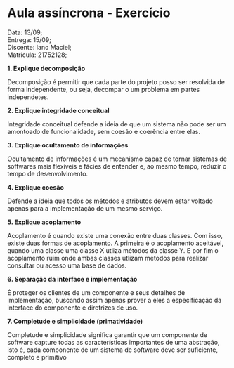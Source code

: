 # Aula assíncrona - Exercício 
Data: 13/09; <br>
Entrega: 15/09; <br>
Discente: Iano Maciel; <br>
Matrícula: 21752128;<br>

**1. Explique decomposição** 

Decomposição é permitir que cada parte do projeto posso ser resolvida de forma independente, ou seja, decompar o um problema em partes independetes. 

**2. Explique integridade conceitual**

Integridade conceitual defende a ideia de que um sistema não pode ser um amontoado de funcionalidade, sem coesão e coerência entre elas.

**3. Explique ocultamento de informações**

Ocultamento de informações é um mecanismo capaz de tornar sistemas de softwares mais flexíveis e fácies de entender e, ao mesmo tempo, reduzir o tempo de desenvolvimento. 

**4. Explique coesão**

Defende a ideia que todos os métodos e atributos devem estar voltado apenas para a implementação de um mesmo serviço.

**5. Explique acoplamento**

Acoplamento é quando existe uma conexão entre duas classes. Com isso, existe duas formas de acoplamento. A primeira é o acoplamento aceitável, quando uma classe uma classe X utliza métodos da classe Y. E por fim o acoplamento ruim onde ambas classes utlizam metodos para realizar consultar ou acesso uma base de dados. 

**6. Separação da interface e implementação**

É proteger os clientes de um componente e seus detalhes de implementação, buscando assim apenas prover a eles a especificação da interface do componente e diretrizes de uso.

**7. Completude e simplicidade (primatividade)**

Completude e simplicidade significa garantir que um componente de software capture todas as características importantes de uma abstração, isto é, cada componente de um sistema de software deve ser suficiente, completo e primitivo
